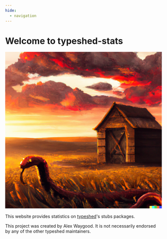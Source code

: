 ```yaml
---
hide:
  - navigation
---
```


# Welcome to typeshed-stats

<img src="big_logo.png" width="700">

This website provides statistics on [typeshed](https://github.com/python/typeshed)'s stubs packages.

This project was created by Alex Waygood.
It is not necessarily endorsed by any of the other typeshed maintainers.

